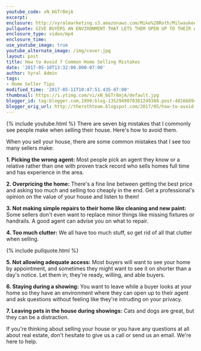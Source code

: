 ```yaml
---
youtube_code: xN_bGTr8mjA
excerpt:
enclosure: http://vyralmarketing.s3.amazonaws.com/Mike%20Roth/Milwaukee%20Real%20Estate-%20How%20to%20Avoid%207%20Common%20Home%20Selling%20Mistakes.mp4
pullquote: GIVE BUYERS AN ENVIRONMENT THAT LETS THEM OPEN UP TO THEIR AGENT ABOUT YOUR HOME.
enclosure_type: video/mp4
enclosure_time:
use_youtube_image: true
youtube_alternate_image: /img/cover.jpg
layout: post
title: How to Avoid 7 Common Home Selling Mistakes
date: '2017-05-10T13:32:00.000-07:00'
author: Vyral Admin
tags:
- Home Seller Tips
modified_time: '2017-05-11T10:47:51.435-07:00'
thumbnail: https://i.ytimg.com/vi/xN_bGTr8mjA/default.jpg
blogger_id: tag:blogger.com,1999:blog-1352949070381249388.post-4816689405772644498
blogger_orig_url: http://therothteam.blogspot.com/2017/05/how-to-avoid-7-common-home-selling.html
---
```

{% include youtube.html %}
There are seven big mistakes that I commonly see people make when selling their house. Here's how to avoid them.

When you sell your house, there are some common mistakes that I see too many sellers make:

**1. Picking the wrong agent:** Most people pick an agent they know or a relative rather than one with proven track record who sells homes full time and has experience in the area.

**2. Overpricing the home:** There's a fine line between getting the best price and asking too much and selling too cheaply in the end. Get a professional's opinion on the value of your house and listen to them!

**3. Not making simple repairs to their home like cleaning and new paint:** Some sellers don't even want to replace minor things like missing fixtures or handrails. A good agent can advise you on what to repair.

**4. Too much clutter:** We all have too much stuff, so get rid of all that clutter when selling.

{% include pullquote.html %}

**5. Not allowing adequate access:** Most buyers will want to see your home by appointment, and sometimes they might want to see it on shorter than a day's notice. Let them in; they're ready, willing, and able buyers.

**6. Staying during a showing:** You want to leave while a buyer looks at your home so they have an environment where they can open up to their agent and ask questions without feeling like they're intruding on your privacy.

**7. Leaving pets in the house during showings:** Cats and dogs are great, but they can be a distraction.

If you're thinking about selling your house or you have any questions at all about real estate, don't hesitate to give us a call or send us an email. We're here to help.
